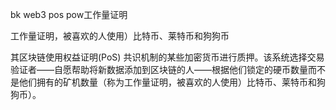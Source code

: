 bk web3   pos pow工作量证明


工作量证明，被喜欢的人使用）比特币、莱特币和狗狗币


其区块链使用权益证明(PoS) 共识机制的某些加密货币进行质押。该系统选择交易验证者——自愿帮助将新数据添加到区块链的人——根据他们锁定的硬币数量而不是他们拥有的矿机数量（称为工作量证明，被喜欢的人使用）比特币、莱特币和狗狗币）。
